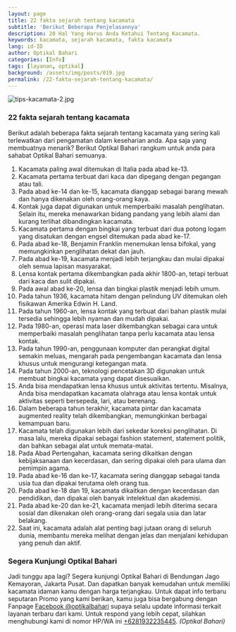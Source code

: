 ```yaml
---
layout: page
title: 22 fakta sejarah tentang kacamata
subtitle: 'Berikut Beberapa Penjelasannya'
description: 20 Hal Yang Harus Anda Ketahui Tentang Kacamata.
keywords: kacamata, sejarah kacamata, fakta kacamata
lang: id-ID
author: Optikal Bahari
categories: [Info]
tags: [layanan, optikal]
background: /assets/img/posts/019.jpg
permalink: /22-fakta-sejarah-tentang-kacamata/
---
```


<div class="card shadow p-3 mb-5 bg-white rounded">
<img src="{{"/assets/img/posts/periksa-mata/periksa-mata-gratis-optikal-bahari-9.jpg" | relative_url }}" class="card-img-top" alt="tips-kacamata-2.jpg">

<div class="card-body">
<h3 class="card-title">22 fakta sejarah tentang kacamata</h3>
<p class="card-text">
Berikut adalah beberapa fakta sejarah tentang kacamata yang sering kali terlewatkan dari pengamatan dalam keseharian anda. Apa saja yang membuatnya menarik? Berikut Optikal Bahari rangkum untuk anda para sahabat Optikal Bahari semuanya.
</p>

<ol>
<li>
Kacamata paling awal ditemukan di Italia pada abad ke-13.
</li>
<li>
Kacamata pertama terbuat dari kaca dan dipegang dengan pegangan atau tali.</li>
<li>
Pada abad ke-14 dan ke-15, kacamata dianggap sebagai barang mewah dan hanya dikenakan oleh orang-orang kaya.</li>
<li>
Kontak juga dapat digunakan untuk memperbaiki masalah penglihatan. Selain itu, mereka menawarkan bidang pandang yang lebih alami dan kurang terlihat dibandingkan kacamata.
</li>
<li>
Kacamata pertama dengan bingkai yang terbuat dari dua potong logam yang disatukan dengan engsel ditemukan pada abad ke-17.</li>
<li>
Pada abad ke-18, Benjamin Franklin menemukan lensa bifokal, yang memungkinkan penglihatan dekat dan jauh.
</li>
<li>
Pada abad ke-19, kacamata menjadi lebih terjangkau dan mulai dipakai oleh semua lapisan masyarakat.
</li>
<li>
Lensa kontak pertama dikembangkan pada akhir 1800-an, tetapi terbuat dari kaca dan sulit dipakai.
</li>
<li>
Pada awal abad ke-20, lensa dan bingkai plastik menjadi lebih umum.</li>
<li>
Pada tahun 1936, kacamata hitam dengan pelindung UV ditemukan oleh fisikawan Amerika Edwin H. Land.
</li>
<li>
Pada tahun 1960-an, lensa kontak yang terbuat dari bahan plastik mulai tersedia sehingga lebih nyaman dan mudah dipakai.
</li>
<li>
Pada 1980-an, operasi mata laser dikembangkan sebagai cara untuk memperbaiki masalah penglihatan tanpa perlu kacamata atau lensa 
kontak.
</li>
<li>
Pada tahun 1990-an, penggunaan komputer dan perangkat digital semakin meluas, mengarah pada pengembangan kacamata dan lensa khusus untuk mengurangi ketegangan mata.
</li>
<li>
Pada tahun 2000-an, teknologi pencetakan 3D digunakan untuk membuat bingkai kacamata yang dapat disesuaikan.
</li>
<li>
Anda bisa mendapatkan lensa khusus untuk aktivitas tertentu. Misalnya, Anda bisa mendapatkan kacamata olahraga atau lensa kontak untuk aktivitas seperti bersepeda, lari, atau berenang.
</li>
<li>
Dalam beberapa tahun terakhir, kacamata pintar dan kacamata augmented reality telah dikembangkan, memungkinkan berbagai kemampuan baru.
</li>
<li>
Kacamata telah digunakan lebih dari sekedar koreksi penglihatan. Di masa lalu, mereka dipakai sebagai fashion statement, statement politik, dan bahkan sebagai alat untuk memata-matai.
</li>
<li>
Pada Abad Pertengahan, kacamata sering dikaitkan dengan kebijaksanaan dan kecerdasan, dan sering dipakai oleh para ulama dan pemimpin agama.
</li>
<li>
Pada abad ke-16 dan ke-17, kacamata sering dianggap sebagai tanda usia tua dan dipakai terutama oleh orang tua.
</li>
<li>
Pada abad ke-18 dan 19, kacamata dikaitkan dengan kecerdasan dan pendidikan, dan dipakai oleh banyak intelektual dan akademisi.
</li>
<li>
Pada abad ke-20 dan ke-21, kacamata menjadi lebih diterima secara sosial dan dikenakan oleh orang-orang dari segala usia dan latar belakang.
</li>
<li>
Saat ini, kacamata adalah alat penting bagi jutaan orang di seluruh dunia, membantu mereka melihat dengan jelas dan menjalani kehidupan yang penuh dan aktif.
</li>
</ol>

<h3 class="card-title">Segera Kunjungi Optikal Bahari</h3>
<p class="card-text">
Jadi tunggu apa lagi? Segera kunjungi Optikal Bahari di Bendungan Jago Kemayoran, Jakarta Pusat. Dan dapatkan banyak kemudahan untuk memiliki kacamata idaman kamu dengan harga terjangkau. Untuk dapat info terbaru seputaran Promo yang kami berikan, kamu juga bisa bergabung dengan Fanpage
<a href="https://www.facebook.com/optikalbahari" id="FBClick" title="Facebook Page Optikal Bahari" class="FacebookPage">Facebook @optikalbahari</a> supaya selalu update informasi terkait layanan terbaru dari kami. Untuk respond yang lebih cepat, silahkan menghubungi kami di nomor HP/WA ini <a href="https://api.whatsapp.com/send?phone=6281932235445&text=Hallo%2C+saya+butuh+informasi+lebih+lanjut+mengenai+Optikal+Bahari" id="WhatsAppClick" class="WhatsAppCall" title="Call WhatsApp">+6281932235445</a>.
<em>(Optikal Bahari)</em>
</p>

</div>
